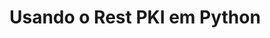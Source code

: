 ﻿# Usando o Rest PKI em Python

<!-- link to version in English -->
<div data-alt-locales="en-us"></div>
